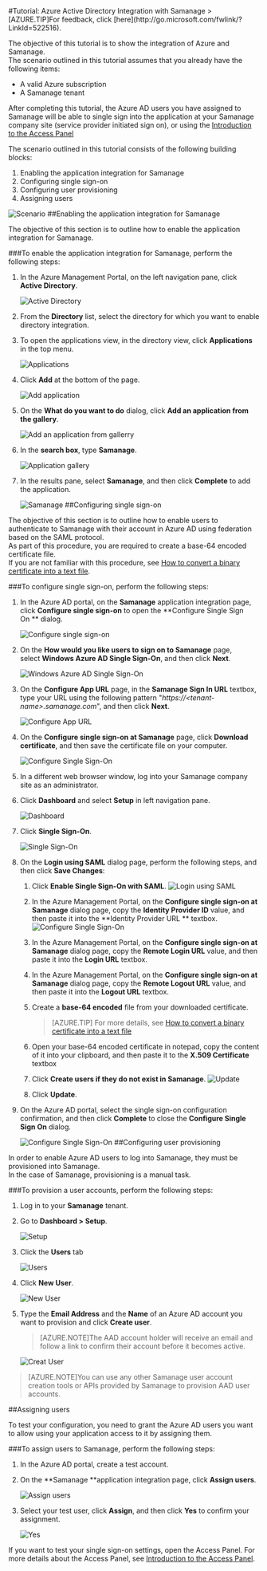 <properties pageTitle="Tutorial: Azure Active Directory Integration with Samanage | Windows Azure" description="Learn how to use Samanage with Azure Active Directory to enable single sign-on, automated provisioning, and more!." services="active-directory" authors="MarkusVi"  documentationCenter="na" manager="stevenpo"/>
<tags
	ms.service="active-directory"
	ms.date="08/01/2015"
	wacn.date=""/>
#Tutorial: Azure Active Directory Integration with Samanage
<!-- deleted by customization
>[AZURE.TIP]For feedback, click [here](https://social.msdn.microsoft.com/Forums/azure/zh-cn/71378a16-546c-4843-8e52-d799eea270d1/tutorial-azure-ad-integration-with-pagerduty?forum=WindowsAzureAD).
-->
<!-- keep by customization: begin -->
>[AZURE.TIP]For feedback, click [here](http://go.microsoft.com/fwlink/?LinkId=522516).
<!-- keep by customization: end -->
  
The objective of this tutorial is to show the integration of Azure and Samanage.  
The scenario outlined in this tutorial assumes that you already have the following items:

-   A valid Azure subscription
-   A Samanage tenant
  
After completing this tutorial, the Azure AD users you have assigned to Samanage will be able to single sign into the application at your Samanage company site (service provider initiated sign on), or using the [Introduction to the Access Panel](https://msdn.microsoft.com/zh-cn/library/dn308586)
  
The scenario outlined in this tutorial consists of the following building blocks:

1.  Enabling the application integration for Samanage
2.  Configuring single sign-on
3.  Configuring user provisioning
4.  Assigning users

![Scenario](./media/active-directory-saas-samanage-tutorial/IC771705.png "Scenario")
##Enabling the application integration for Samanage
  
The objective of this section is to outline how to enable the application integration for Samanage.

###To enable the application integration for Samanage, perform the following steps:

1.  In the Azure Management Portal, on the left navigation pane, click **Active Directory**.

    ![Active Directory](./media/active-directory-saas-samanage-tutorial/IC700993.png "Active Directory")

2.  From the **Directory** list, select the directory for which you want to enable directory integration.

3.  To open the applications view, in the directory view, click **Applications** in the top menu.

    ![Applications](./media/active-directory-saas-samanage-tutorial/IC700994.png "Applications")

4.  Click **Add** at the bottom of the page.

    ![Add application](./media/active-directory-saas-samanage-tutorial/IC749321.png "Add application")

5.  On the **What do you want to do** dialog, click **Add an application from the gallery**.

    ![Add an application from gallerry](./media/active-directory-saas-samanage-tutorial/IC749322.png "Add an application from gallerry")

6.  In the **search box**, type **Samanage**.

    ![Application gallery](./media/active-directory-saas-samanage-tutorial/IC771707.png "Application gallery")

7.  In the results pane, select **Samanage**, and then click **Complete** to add the application.

    ![Samanage](./media/active-directory-saas-samanage-tutorial/IC771708.png "Samanage")
##Configuring single sign-on
  
The objective of this section is to outline how to enable users to authenticate to Samanage with their account in Azure AD using federation based on the SAML protocol.  
As part of this procedure, you are required to create a base-64 encoded certificate file.  
If you are not familiar with this procedure, see [How to convert a binary certificate into a text file](http://youtu.be/PlgrzUZ-Y1o).

###To configure single sign-on, perform the following steps:

1.  In the Azure AD portal, on the **Samanage** application integration page, click **Configure single sign-on** to open the **Configure Single Sign On ** dialog.

    ![Configure single sign-on](./media/active-directory-saas-samanage-tutorial/IC771709.png "Configure single sign-on")

2.  On the **How would you like users to sign on to Samanage** page, select **Windows Azure AD Single Sign-On**, and then click **Next**.

    ![Windows Azure AD Single Sign-On](./media/active-directory-saas-samanage-tutorial/IC771710.png "Windows Azure AD Single Sign-On")

3.  On the **Configure App URL** page, in the **Samanage Sign In URL** textbox, type your URL using the following pattern "*https://\<tenant-name\>.samanage.com*", and then click **Next**.

    ![Configure App URL](./media/active-directory-saas-samanage-tutorial/IC771711.png "Configure App URL")

4.  On the **Configure single sign-on at Samanage** page, click **Download certificate**, and then save the certificate file on your computer.

    ![Configure Single Sign-On](./media/active-directory-saas-samanage-tutorial/IC777613.png "Configure Single Sign-On")

5.  In a different web browser window, log into your Samanage company site as an administrator.

6.  Click **Dashboard** and select **Setup** in left navigation pane.

    ![Dashboard](./media/active-directory-saas-samanage-tutorial/IC771712.png "Dashboard")

7.  Click **Single Sign-On**.

    ![Single Sign-On](./media/active-directory-saas-samanage-tutorial/IC771713.png "Single Sign-On")

8.  On the **Login using SAML** dialog page, perform the following steps, and then click **Save Changes**:

    1.  Click **Enable Single Sign-On with SAML**.
        ![Login using SAML](./media/active-directory-saas-samanage-tutorial/IC771719.png "Login using SAML")
    2.  In the Azure Management Portal, on the **Configure single sign-on at Samanage** dialog page, copy the **Identity Provider ID** value, and then paste it into the **Identity Provider URL ** textbox.
        ![Configure Single Sign-On](./media/active-directory-saas-samanage-tutorial/IC771720.png "Configure Single Sign-On")
    3.  In the Azure Management Portal, on the **Configure single sign-on at Samanage** dialog page, copy the **Remote Login URL** value, and then paste it into the **Login URL** textbox.
    4.  In the Azure Management Portal, on the **Configure single sign-on at Samanage** dialog page, copy the **Remote Logout URL** value, and then paste it into the **Logout URL** textbox.
    5.  Create a **base-64 encoded** file from your downloaded certificate.  

        >[AZURE.TIP] For more details, see [How to convert a binary certificate into a text file](http://youtu.be/PlgrzUZ-Y1o)

    6.  Open your base-64 encoded certificate in notepad, copy the content of it into your clipboard, and then paste it to the **X.509 Certificate** textbox
    7.  Click **Create users if they do not exist in Samanage**.
        ![Update](./media/active-directory-saas-samanage-tutorial/IC771722.png "Update")
    8.  Click **Update**.

9.  On the Azure AD portal, select the single sign-on configuration confirmation, and then click **Complete** to close the **Configure Single Sign On** dialog.

    ![Configure Single Sign-On](./media/active-directory-saas-samanage-tutorial/IC771723.png "Configure Single Sign-On")
##Configuring user provisioning
  
In order to enable Azure AD users to log into Samanage, they must be provisioned into Samanage.  
In the case of Samanage, provisioning is a manual task.

###To provision a user accounts, perform the following steps:

1.  Log in to your **Samanage** tenant.

2.  Go to **Dashboard \> Setup**.

    ![Setup](./media/active-directory-saas-samanage-tutorial/IC771724.png "Setup")

3.  Click the **Users** tab

    ![Users](./media/active-directory-saas-samanage-tutorial/IC771725.png "Users")

4.  Click **New User**.

    ![New User](./media/active-directory-saas-samanage-tutorial/IC771726.png "New User")

5.  Type the **Email Address** and the **Name** of an Azure AD account you want to provision and click **Create user**.

    >[AZURE.NOTE]The AAD account holder will receive an email and follow a link to confirm their account before it becomes active.

    ![Creat User](./media/active-directory-saas-samanage-tutorial/IC771727.png "Creat User")

>[AZURE.NOTE]You can use any other Samanage user account creation tools or APIs provided by Samanage to provision AAD user accounts.

##Assigning users
  
To test your configuration, you need to grant the Azure AD users you want to allow using your application access to it by assigning them.

###To assign users to Samanage, perform the following steps:

1.  In the Azure AD portal, create a test account.

2.  On the **Samanage **application integration page, click **Assign users**.

    ![Assign users](./media/active-directory-saas-samanage-tutorial/IC771728.png "Assign users")

3.  Select your test user, click **Assign**, and then click **Yes** to confirm your assignment.

    ![Yes](./media/active-directory-saas-samanage-tutorial/IC767830.png "Yes")
  
If you want to test your single sign-on settings, open the Access Panel. For more details about the Access Panel, see [Introduction to the Access Panel](https://msdn.microsoft.com/zh-cn/library/dn308586).